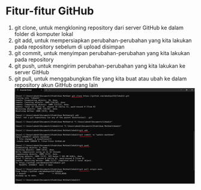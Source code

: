 # Fitur-fitur GitHub
1. git clone, untuk mengkloning repository dari server GitHub ke dalam folder di komputer lokal
2. git add, untuk mempersiapkan perubahan-perubahan yang kita lakukan pada repository sebelum di upload disimpan
3. git commit, untuk menyimpan perubahan-perubahan yang kita lakukan pada repository
4. git push, untuk mengirim perubahan-perubahan yang kita lakukan ke server GitHub
5. git pull, untuk menggabungkan file yang kita buat atau ubah ke dalam repository akun GitHub orang lain
![Alt image](https://github.com/abednps210/Week-3-MetKom/blob/11780a30e5640f059329b36ddd39fc9fda8fac3d/8.png)